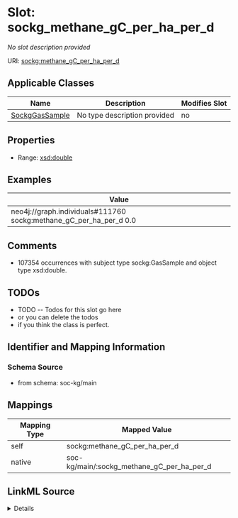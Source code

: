 

# Slot: sockg_methane_gC_per_ha_per_d


_No slot description provided_





URI: [sockg:methane_gC_per_ha_per_d](http://www.semanticweb.org/sockg/ontologies/2024/0/soil-carbon-ontology/methane_gC_per_ha_per_d)



<!-- no inheritance hierarchy -->





## Applicable Classes

| Name | Description | Modifies Slot |
| --- | --- | --- |
| [SockgGasSample](../classes/SockgGasSample.md) | No type description provided |  no  |







## Properties

* Range: [xsd:double](http://www.w3.org/2001/XMLSchema#double)






## Examples

| Value |
| --- |
| neo4j://graph.individuals#111760 sockg:methane_gC_per_ha_per_d 0.0 |

## Comments

* 107354 occurrences with subject type sockg:GasSample and object type xsd:double.

## TODOs

* TODO -- Todos for this slot go here
* or you can delete the todos
* if you think the class is perfect.

## Identifier and Mapping Information







### Schema Source


* from schema: soc-kg/main




## Mappings

| Mapping Type | Mapped Value |
| ---  | ---  |
| self | sockg:methane_gC_per_ha_per_d |
| native | soc-kg/main/:sockg_methane_gC_per_ha_per_d |




## LinkML Source

<details>
```yaml
name: sockg_methane_gC_per_ha_per_d
description: No slot description provided
todos:
- TODO -- Todos for this slot go here
- or you can delete the todos
- if you think the class is perfect.
comments:
- 107354 occurrences with subject type sockg:GasSample and object type xsd:double.
examples:
- value: neo4j://graph.individuals#111760 sockg:methane_gC_per_ha_per_d 0.0
from_schema: soc-kg/main
rank: 1000
slot_uri: sockg:methane_gC_per_ha_per_d
alias: sockg_methane_gC_per_ha_per_d
domain_of:
- sockg_GasSample
range: double

```
</details>